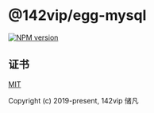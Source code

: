 # @142vip/egg-mysql

[![NPM version](https://img.shields.io/npm/v/@142vip/egg-mysql?color=a1b858&label=version)](https://www.npmjs.com/package/@142vip/egg-mysql)

## 证书

[MIT](https://opensource.org/license/MIT)

Copyright (c) 2019-present, 142vip 储凡
